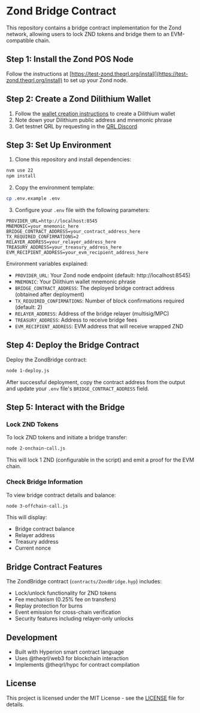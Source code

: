 # Zond Bridge Contract

This repository contains a bridge contract implementation for the Zond network, allowing users to lock ZND tokens and bridge them to an EVM-compatible chain.

## Step 1: Install the Zond POS Node

Follow the instructions at [https://test-zond.theqrl.org/install](https://test-zond.theqrl.org/install) to set up your Zond node.

## Step 2: Create a Zond Dilithium Wallet

1. Follow the [wallet creation instructions](https://test-zond.theqrl.org/creating-wallet) to create a Dilithium wallet
2. Note down your Dilithium public address and mnemonic phrase
3. Get testnet QRL by requesting in the [QRL Discord](https://www.theqrl.org/discord)

## Step 3: Set Up Environment

1. Clone this repository and install dependencies:
```bash
nvm use 22
npm install
```

2. Copy the environment template:
```bash
cp .env.example .env
```

3. Configure your `.env` file with the following parameters:
```env
PROVIDER_URL=http://localhost:8545
MNEMONIC=your_mnemonic_here
BRIDGE_CONTRACT_ADDRESS=your_contract_address_here
TX_REQUIRED_CONFIRMATIONS=2
RELAYER_ADDRESS=your_relayer_address_here
TREASURY_ADDRESS=your_treasury_address_here
EVM_RECIPIENT_ADDRESS=your_evm_recipient_address_here
```

Environment variables explained:
- `PROVIDER_URL`: Your Zond node endpoint (default: http://localhost:8545)
- `MNEMONIC`: Your Dilithium wallet mnemonic phrase
- `BRIDGE_CONTRACT_ADDRESS`: The deployed bridge contract address (obtained after deployment)
- `TX_REQUIRED_CONFIRMATIONS`: Number of block confirmations required (default: 2)
- `RELAYER_ADDRESS`: Address of the bridge relayer (multisig/MPC)
- `TREASURY_ADDRESS`: Address to receive bridge fees
- `EVM_RECIPIENT_ADDRESS`: EVM address that will receive wrapped ZND

## Step 4: Deploy the Bridge Contract

Deploy the ZondBridge contract:

```bash
node 1-deploy.js
```

After successful deployment, copy the contract address from the output and update your `.env` file's `BRIDGE_CONTRACT_ADDRESS` field.

## Step 5: Interact with the Bridge

### Lock ZND Tokens
To lock ZND tokens and initiate a bridge transfer:
```bash
node 2-onchain-call.js
```
This will lock 1 ZND (configurable in the script) and emit a proof for the EVM chain.

### Check Bridge Information
To view bridge contract details and balance:
```bash
node 3-offchain-call.js
```
This will display:
- Bridge contract balance
- Relayer address
- Treasury address
- Current nonce

## Bridge Contract Features

The ZondBridge contract (`contracts/ZondBridge.hyp`) includes:
- Lock/unlock functionality for ZND tokens
- Fee mechanism (0.25% fee on transfers)
- Replay protection for burns
- Event emission for cross-chain verification
- Security features including relayer-only unlocks

## Development

- Built with Hyperion smart contract language
- Uses @theqrl/web3 for blockchain interaction
- Implements @theqrl/hypc for contract compilation

## License

This project is licensed under the MIT License - see the [LICENSE](LICENSE) file for details.
